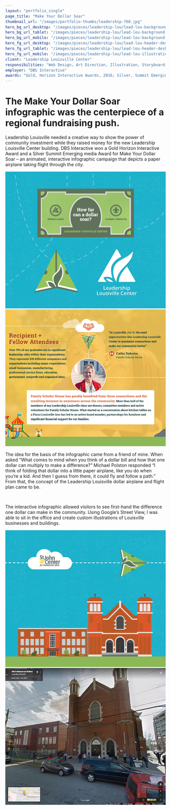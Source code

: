 ```yaml
---
layout: "portfolio_single"
page_title: "Make Your Dollar Soar"
thumbnail_url: "/images/portfolio-thumbs/leadership-768.jpg"
hero_bg_url_desktop: "/images/pieces/leadership-lou/lead-lou-background-header-2000.jpg"
hero_bg_url_tablet: "/images/pieces/leadership-lou/lead-lou-background-header-1100.jpg"
hero_bg_url_mobile: "/images/pieces/leadership-lou/lead-lou-background-header-1100.jpg"
hero_fg_url_desktop: "/images/pieces/leadership-lou/lead-lou-header-desktop-1100.png"
hero_fg_url_tablet: "/images/pieces/leadership-lou/lead-lou-header-desktop-1100.png"
hero_fg_url_mobile: "/images/pieces/leadership-lou/lead-lou-illustration-768.jpg"
client: "Leadership Louisville Center"
responsibilities: "Web Design, Art Direction, Illustration, Storyboarding, Wireframes, Mockups, Collateral"
employer: "DBS Interactive"
awards: "Gold, Horizon Interactive Awards, 2016; Silver, Summit Emerging Media Awards, 2016"
---
```


# The Make Your Dollar Soar infographic was the centerpiece of a regional fundraising push.

Leadership Louisville needed a creative way to show the power of community investment while they raised money for the new Leadership Louisville Center building. DBS Interactive won a Gold Horizon Interactive Award and a Silver Summit Emerging media Award for Make Your Dollar Soar – an animated, interactive infographic campaign that depicts a paper airplane taking flight through the city.

<div class="dual-image">
  <img src="/images/pieces/leadership-lou/lead-lou-plane-logo-768.jpg" alt="">
  <img src="/images/pieces/leadership-lou/lead-lou-yellow-768.jpg" alt="">
</div>

The idea for the basis of the infographic came from a friend of mine. When asked “What comes to mind when you think of a dollar bill and how that one dollar can multiply to make a difference?” Michael Polston responded “I think of folding that dollar into a little paper airplane, like you do when you’re a kid. And then I guess from there, it could fly and follow a path.” From that, the concept of the Leadership Louisville dollar airplane and flight plan came to be.

<div class="single-image">
  <img src="/images/pieces/leadership-lou/lead-lou-laptop-768.png" srcset="/images/pieces/leadership-lou/lead-lou-laptop-1100.png, /images/pieces/leadership-lou/lead-lou-laptop-1100.png 769w, /images/pieces/leadership-lou/lead-lou-laptop-768.png 1101w" alt="">
</div>

The interactive infographic allowed visitors to see first-hand the difference one dollar can make in the community. Using Google’s Street View, I was able to sit in the office and create custom illustrations of Louisville businesses and buildings.

<div class="dual-image">
  <img src="/images/pieces/leadership-lou/lead-lou-illustration-768.jpg" alt="">
  <img src="/images/pieces/leadership-lou/lead-lou-google-768.jpg" alt="">
</div>
